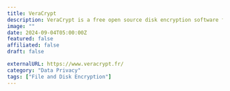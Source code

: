 ```yaml
---
title: VeraCrypt
description: VeraCrypt is a free open source disk encryption software for Windows, Mac OSX and Linux.
image: ""
date: 2024-09-04T05:00:00Z
featured: false
affiliated: false
draft: false

externalURL: https://www.veracrypt.fr/
category: "Data Privacy"
tags: ["File and Disk Encryption"]
---
```

